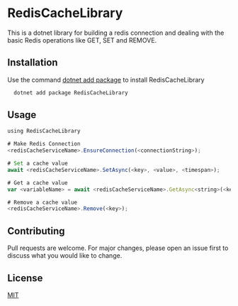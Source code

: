 
# RedisCacheLibrary

This is a dotnet library for building a redis connection and dealing with the basic Redis operations like GET, SET and REMOVE.




## Installation

Use the command  [ dotnet add package](https://learn.microsoft.com/en-us/dotnet/core/tools/dotnet-add-package) to install RedisCacheLibrary

```bash
  dotnet add package RedisCacheLibrary
```
    
## Usage

```javascript
using RedisCacheLibrary

# Make Redis Connection
<redisCacheServiceName>.EnsureConnection(<connectionString>);

# Set a cache value
await <redisCacheServiceName>.SetAsync(<key>, <value>, <timespan>);

# Get a cache value
var <variableName> = await <redisCacheServiceName>.GetAsync<string>(<key>);

# Remove a cache value
<redisCacheServiceName>.Remove(<key>);
```


## Contributing

Pull requests are welcome. For major changes, please open an issue first to discuss what you would like to change.


## License

[MIT](https://choosealicense.com/licenses/mit/)

